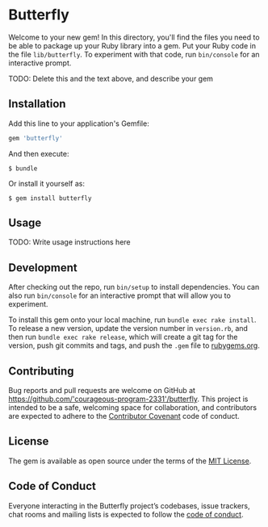 # Butterfly

Welcome to your new gem! In this directory, you'll find the files you need to be able to package up your Ruby library into a gem. Put your Ruby code in the file `lib/butterfly`. To experiment with that code, run `bin/console` for an interactive prompt.

TODO: Delete this and the text above, and describe your gem

## Installation

Add this line to your application's Gemfile:

```ruby
gem 'butterfly'
```

And then execute:

    $ bundle

Or install it yourself as:

    $ gem install butterfly

## Usage

TODO: Write usage instructions here

## Development

After checking out the repo, run `bin/setup` to install dependencies. You can also run `bin/console` for an interactive prompt that will allow you to experiment.

To install this gem onto your local machine, run `bundle exec rake install`. To release a new version, update the version number in `version.rb`, and then run `bundle exec rake release`, which will create a git tag for the version, push git commits and tags, and push the `.gem` file to [rubygems.org](https://rubygems.org).

## Contributing

Bug reports and pull requests are welcome on GitHub at https://github.com/'courageous-program-2331'/butterfly. This project is intended to be a safe, welcoming space for collaboration, and contributors are expected to adhere to the [Contributor Covenant](http://contributor-covenant.org) code of conduct.

## License

The gem is available as open source under the terms of the [MIT License](https://opensource.org/licenses/MIT).

## Code of Conduct

Everyone interacting in the Butterfly project’s codebases, issue trackers, chat rooms and mailing lists is expected to follow the [code of conduct](https://github.com/'courageous-program-2331'/butterfly/blob/master/CODE_OF_CONDUCT.md).
